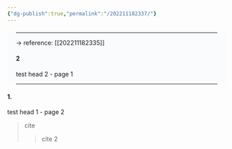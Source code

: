 ```yaml
---
{"dg-publish":true,"permalink":"/202211182337/"}
---
```



<div class="transclusion internal-embed is-loaded" style="background-color: rgba(239, 245, 251, 0.3)"><div class="markdown-embed" style="margin: 20px">

---

→ reference: [[202211182335]]</br>


#### 2
test head 2 - page 1


---
</div></div>

#### 1.
test head 1 - page 2

> cite
> > cite 2



